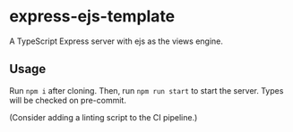 # express-ejs-template

A TypeScript Express server with ejs as the views engine.

## Usage

Run `npm i` after cloning. Then, run `npm run start` to start the server. Types will be checked on pre-commit.

(Consider adding a linting script to the CI pipeline.)
